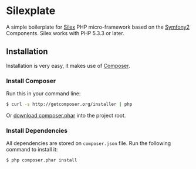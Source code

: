 Silexplate
==========

A simple boilerplate for [Silex][1] PHP micro-framework based on the [Symfony2][2] Components.
Silex works with PHP 5.3.3 or later.

Installation
------------

Installation is very easy, it makes use of [Composer][3].

### Install Composer

Run this in your command line:

``` bash
$ curl -s http://getcomposer.org/installer | php
```

Or [download composer.phar][4] into the project root.

### Install Dependencies

All dependencies are stored on `composer.json` file.
Run the following command to install it:

``` bash
$ php composer.phar install
```

[1]: http://silex.sensiolabs.org/
[2]: http://symfony.com/
[3]: http://getcomposer.org/
[4]: http://getcomposer.org/composer.phar